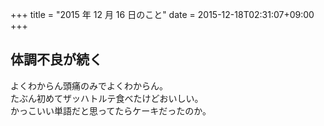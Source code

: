 +++
title = "2015 年 12 月 16 日のこと"
date = 2015-12-18T02:31:07+09:00
+++

## 体調不良が続く

よくわからん頭痛のみでよくわからん。  
たぶん初めてザッハトルテ食べたけどおいしい。  
かっこいい単語だと思ってたらケーキだったのか。
